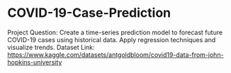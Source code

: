# COVID-19-Case-Prediction
Project Question: Create a time-series prediction model to forecast future COVID-19 cases using
historical data. Apply regression techniques and visualize trends.
Dataset Link:
https://www.kaggle.com/datasets/antgoldbloom/covid19-data-from-john-hopkins-university 
